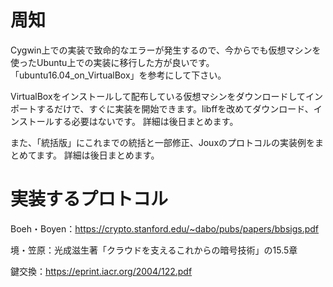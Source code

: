 # 周知

Cygwin上での実装で致命的なエラーが発生するので、今からでも仮想マシンを使ったUbuntu上での実装に移行した方が良いです。「ubuntu16.04_on_VirtualBox」を参考にして下さい。

VirtualBoxをインストールして配布している仮想マシンをダウンロードしてインポートするだけで、すぐに実装を開始できます。libffを改めてダウンロード、インストールする必要はないです。
詳細は後日まとめます。

また、「統括版」にこれまでの統括と一部修正、Jouxのプロトコルの実装例をまとめてます。
詳細は後日まとめます。

# 実装するプロトコル

Boeh・Boyen：https://crypto.stanford.edu/~dabo/pubs/papers/bbsigs.pdf

境・笠原：光成滋生著「クラウドを支えるこれからの暗号技術」の15.5章

鍵交換：https://eprint.iacr.org/2004/122.pdf
